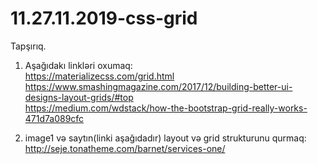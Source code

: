 # 11.27.11.2019-css-grid

Tapşırıq.

  1. Aşağıdakı linkləri oxumaq:  
     https://materializecss.com/grid.html     
     https://www.smashingmagazine.com/2017/12/building-better-ui-designs-layout-grids/#top     
     https://medium.com/wdstack/how-the-bootstrap-grid-really-works-471d7a089cfc
     
  2. image1 və saytın(linki aşağıdadır) layout və grid strukturunu qurmaq:  
     http://seje.tonatheme.com/barnet/services-one/
